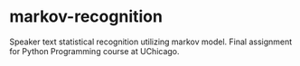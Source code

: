 # markov-recognition
Speaker text statistical recognition utilizing markov model. Final assignment for Python Programming course at UChicago.
